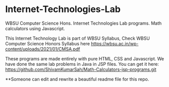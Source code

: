 # Internet-Technologies-Lab
WBSU Computer Science Hons. Internet Technologies Lab programs. Math calculators using Javascript.

This Internet Technology Lab is part of WBSU Syllabus, Check WBSU Computer Science Honors Syllabus here https://wbsu.ac.in/wp-content/uploads/2021/01/CMSA.pdf

These programs are made entirely with pure HTML, CSS and Javascript. We have done the same lab problems in Java in JSP files. You can get it here: https://github.com/ShivamKumarSah/Math-Calculators-jsp-programs.git

**Someone can edit and rewrite a beautiful readme file for this repo.
